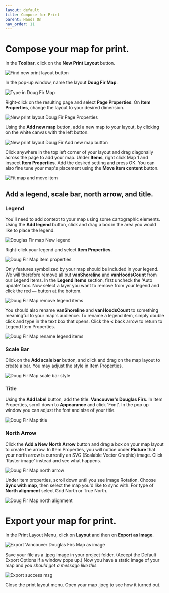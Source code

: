 ```yaml
---
layout: default
title: Compose for Print
parent: Hands On
nav_order: 11
---
```


# Compose your map for print.
In the **Toolbar**, click on the **New Print Layout** button.

![Find new print layout button](./images/New-Print-Layout-button_20220520.png)

In the pop-up window, name the layout **Doug Fir Map**.

![Type in Doug Fir Map](./images/create-Doug-Fir-Map_20220520.png)

Right-click on the resulting page and select **Page Properties**. On **Item Properties**, change the layout to your desired dimension.

![New print layout Doug Fir Page Properties](./images/Doug-Fir-Map-Page-properties_20220520.png)

Using the **Add new map** button, add a new map to your layout, by clicking on the white canvas with the left button.

![New print layout Doug Fir Add new map button](./images/Doug-Fir-Map-Add-new-Map-button_20220520.png)

Click anywhere in the top left corner of your layout and drag diagonally across the page to add your map. Under **Items**, right click Map 1 and inspect **Item Properties**. Add the desired setting and press OK. You can also fine tune your map's placement using the **Move item content** button.

![Fit map and move item](./images/Doug-Fir-Map-pop-up-window_20220520.png)

## Add a legend, scale bar, north arrow, and title.

### Legend
You'll need to add context to your map using some cartographic elements.  
Using the **Add legend** button, click and drag a box in the area you would like to place the legend.

![Douglas Fir map New legend](./images/Doug-fir-map-add-new-legend_20220520.png)

Right-click your legend and select **Item Properties**.

![Doug Fir Map item properties](./images/Doug-fir-map-item-properties-legend_20220520.png)

Only features symbolized by your map should be included in your legend. We will therefore remove all but **vanShoreline** and **vanHoodsCount** from our Legend Items. In the **Legend Items** section, first uncheck the 'Auto update' box. Now select a layer you want to remove from your legend and click the red **––** button at the bottom. 

![Doug Fir Map remove legend items](./images/Doug-fir-map-remove-legend-items_20220520.png)

You should also rename **vanShoreline** and **vanHoodsCount** to something meaningful to your map's audience. To rename a legend item, simply double click and type in the text box that opens. Click the **<** back arrow to return to Legend Item Properties.

![Doug Fir Map rename legend items](./images/Doug-fir-map-rename-legend-items_20220520.png)

### Scale Bar
Click on the **Add scale bar** button, and click and drag on the map layout to create a bar. You may adjust the style in Item Properties. 

![Doug Fir Map scale bar style](./images/Doug-fir-map-add-scalebar_20220520.png)

### Title
Using the **Add label** button, add the title: **Vancouver's Douglas Firs**. In Item Properties, scroll down to **Appearance** and click 'Font'. In the pop up window you can adjust the font and size of your title.   

![Doug Fir Map title](./images/Doug-fir-map-title_20220520.png)

### North Arrow
Click the **Add a New North Arrow** button and drag a box on your map layout to create the arrow. In Item Properties, you will notice under **Picture** that your north arrow is currently an SVG (Scalable Vector Graphic) image. Click 'Raster image' instead and see what happens. 

![Doug Fir Map north arrow](./images/Doug-fir-map-north-arrow_20220520.png)

Under item properties, scroll down until you see Image Rotation. Choose **Sync with map**, then select the map you'd like to sync with. For type of **North alignment** select Grid North or True North.

![Doug Fir Map north alignment](./images/Doug-fir-map-north-alignment_20220520.png)

# Export your map for print.
In the Print Layout Menu, click on **Layout** and then on **Export as Image**.

![Export Vancouver Douglas Firs Map as image](./images/Vancouvers-Douglas-Firs-save-as-image_20220520.png)

Save your file as a .jpeg image in your project folder. (Accept the Default Export Options if a window pops up.) Now you have a static image of your map and *you should get a message like this*

![Export success msg](./images/Export-Success-Message_20220520.png)

Close the print layout menu. Open your map .jpeg to see how it turned out. 

